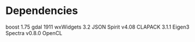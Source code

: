 # Dependencies

boost 1.75
gdal 1911
wxWidgets 3.2
JSON Spirit v4.08
CLAPACK 3.1.1
Eigen3
Spectra v0.8.0
OpenCL